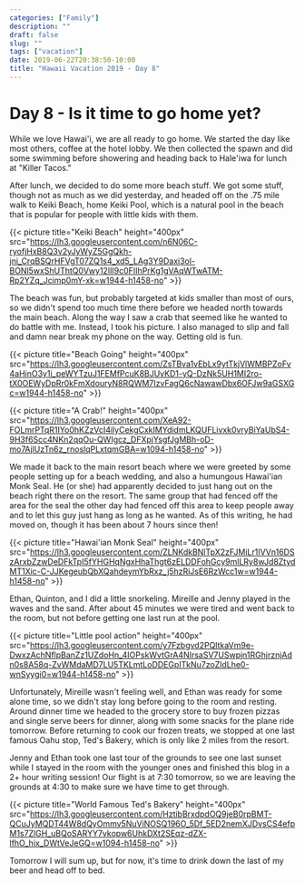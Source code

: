 ```yaml
---
categories: ["Family"]
description: ""
draft: false
slug: ""
tags: ["vacation"]
date: 2019-06-22T20:38:50-10:00
title: "Hawaii Vacation 2019 - Day 8"
---
```


# Day 8 - Is it time to go home yet?

While we love Hawai'i, we are all ready to go home. We started the day like most others, coffee at the hotel lobby. We then collected the spawn and did some swimming before showering and heading back to Hale'iwa for lunch at "Killer Tacos."

After lunch, we decided to do some more beach stuff. We got some stuff, though not as much as we did yesterday, and headed off on the .75 mile walk to Keiki Beach, home Keiki Pool, which is a natural pool in the beach that is popular for people with little kids with them. 

{{< picture title="Keiki Beach" height="400px" src="https://lh3.googleusercontent.com/n6N06C-ryofjHxB8Q3v2yJyWyZ5GgQkh-jni_CrqBSQrHFVgT07ZQ1s4_xd5_LAg3Y9Daxi3ol-BONl5wxShUThtQ0Vwy12lII9c0FIIhPrKg1gVAqWTwATM-Rp2YZq_Jcimp0mY-xk=w1944-h1458-no" >}}

The beach was fun, but probably targeted at kids smaller than most of ours, so we didn't spend too much time there before we headed north towards the main beach. Along the way I saw a crab that seemed like he wanted to do battle with me. Instead, I took his picture. I also managed to slip and fall and damn near break my phone on the way. Getting old is fun.

{{< picture title="Beach Going" height="400px" src="https://lh3.googleusercontent.com/ZsTBva1vEbLx9ytTkjVlWMBPZoFv4aHinO3y1i_peWYTzuJ1FEMfPcuK8BJUvKD1-yQ-DzNk5UH1MI2ro-tX0OEWyDpRr0kFmXdouryN8RQWM7IzvFagQ6cNawawDbx6OFJw9aGSXGc=w1944-h1458-no" >}}

{{< picture title="A Crab!" height="400px" src="https://lh3.googleusercontent.com/XeA92-FOLmrPTqR1IYo0hKZzVcI4ilyCekgCxkIMYdidmLKQUFLivxk0vryBiYaUbS4-9H3f6Scc4NKn2qqOu-QWIgcz_DFXpjYsgfJgMBh-oD-mo7AjlUzTn6z_rnoslqPLxtqmGBA=w1094-h1458-no" >}}

We made it back to the main resort beach where we were greeted by some people setting up for a beach wedding, and also a humungous Hawai'ian Monk Seal. He (or she) had apparently decided to just hang out on the beach right there on the resort. The same group that had fenced off the area for the seal the other day had fenced off this area to keep people away and to let this guy just hang as long as he wanted. As of this writing, he had moved on, though it has been about 7 hours since then!

{{< picture title="Hawai'ian Monk Seal" height="400px" src="https://lh3.googleusercontent.com/ZLNKdkBNlTpX2zFJMiLr1IVVn16DSzArxbZzwDeDFkTpI5fYHGHqNgxHhaThgt6zELDDFohGcy9mlLRy8wJd8ZtydMT1Xic-C-JJKegeubQbXQahdeymYbRxz_j5hzRiJsE6RzWcc1w=w1944-h1458-no" >}}

Ethan, Quinton, and I did a little snorkeling. Mireille and Jenny played in the waves and the sand. After about 45 minutes we were tired and went back to the room, but not before getting one last run at the pool.

{{< picture title="Little pool action" height="400px" src="https://lh3.googleusercontent.com/y7Fzbgvd2PQltkaVm9e-DwxzAchNflpBanZz1UZdoHn_4IOPskWvtGrA4NIrsaSV7USwpjn1RGhjrznjAdn0s8A58q-ZvWMdaMD7LU5TKLmtLoDDEGpITkNu7zoZldLhe0-wnSyygi0=w1944-h1458-no" >}}

Unfortunately, Mireille wasn't feeling well, and Ethan was ready for some alone time, so we didn't stay long before going to the room and resting. Around dinner time we headed to the grocery store to buy frozen pizzas and single serve beers for dinner, along with some snacks for the plane ride tomorrow. Before returning to cook our frozen treats, we stopped at one last famous Oahu stop, Ted's Bakery, which is only like 2 miles from the resort.

Jenny and Ethan took one last tour of the grounds to see one last sunset while I stayed in the room with the younger ones and finished this blog in a 2+ hour writing session! Our flight is at 7:30 tomorrow, so we are leaving the grounds at 4:30 to make sure we have time to get through.

{{< picture title="World Famous Ted's Bakery" height="400px" src="https://lh3.googleusercontent.com/HztibBrxdpdOQ9jeB0rpBMT-QCuJyMQDT44W8dQyOmmv5NuViNOSQ196O_5Df_5ED2nemXJDvsCS4efpM1s7ZlGH_uBQoSARYY7vkopw6UhkDXt2SEqz-dZX-lfhO_hix_DWtVeJeGQ=w1094-h1458-no" >}}

Tomorrow I will sum up, but for now, it's time to drink down the last of my beer and head off to bed.

